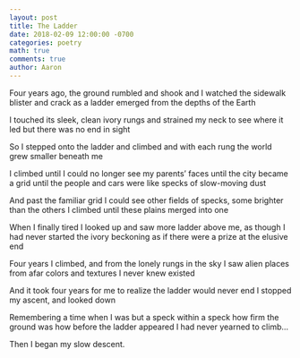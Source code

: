 ```yaml
---
layout: post
title: The Ladder
date: 2018-02-09 12:00:00 -0700
categories: poetry 
math: true
comments: true
author: Aaron
---
```

Four years ago, the ground rumbled and shook
and I watched the sidewalk blister and crack
as a ladder emerged from the depths of the Earth

I touched its sleek, clean ivory rungs
and strained my neck to see where it led
but there was no end in sight

So I stepped onto the ladder and climbed
and with each rung
the world grew smaller beneath me

I climbed until I could no longer see my parents’ faces
until the city became a grid
until the people and cars were like specks of slow-moving dust

And past the familiar grid
I could see other fields of specks, some brighter than the others
I climbed until these plains merged into one

When I finally tired I looked up
and saw more ladder above me, as though I had never started
the ivory beckoning as if there were a prize at the elusive end

Four years I climbed, and from the lonely rungs in the sky
I saw alien places from afar
colors and textures I never knew existed

And it took four years for me to realize
the ladder would never end
I stopped my ascent, and looked down

Remembering a time when I was but a speck within a speck
how firm the ground was
how before the ladder appeared I had never yearned to climb…

Then I began my slow descent.